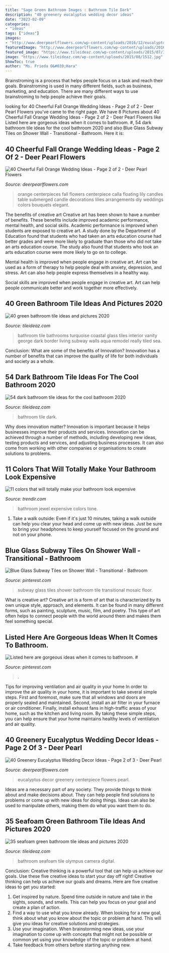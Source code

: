 ```yaml
---
title: "Sage Green Bathroom Images : Bathroom Tile Dark"
description: "40 greenery eucalyptus wedding decor ideas"
date: "2023-02-09"
categories:
- "ideas"
tags: ["ideas"]
images:
- "http://www.deerpearlflowers.com/wp-content/uploads/2016/12/eucalyptus-green-wedding-centerpiece.jpg"
featuredImage: "http://www.deerpearlflowers.com/wp-content/uploads/2016/12/eucalyptus-green-wedding-centerpiece.jpg"
featured_image: "https://www.tileideaz.com/wp-content/uploads/2015/07/IMG_0377-768x1024.jpg"
image: "https://www.tileideaz.com/wp-content/uploads/2015/08/1512.jpg"
ShowToc: true
author: "Ms. Frieda O&#039;Hara"
---
```



Brainstroming is a process that helps people focus on a task and reach their goals. Brainstroming is used in many different fields, such as business, marketing, and education. There are many different ways to use brainstroming to help people achieve their goals.

	

		
looking for 40 Cheerful Fall Orange Wedding Ideas - Page 2 of 2 - Deer Pearl Flowers you've came to the right page. We have 8 Pictures about 40 Cheerful Fall Orange Wedding Ideas - Page 2 of 2 - Deer Pearl Flowers like Listed here are gorgeous ideas when it comes to bathroom. #, 54 dark bathroom tile ideas for the cool bathroom 2020 and also Blue Glass Subway Tiles on Shower Wall - Transitional - Bathroom. Here it is:
		
    
## 40 Cheerful Fall Orange Wedding Ideas - Page 2 Of 2 - Deer Pearl Flowers

<img loading=lazy src="https://www.deerpearlflowers.com/wp-content/uploads/2016/08/orange-calla-lily-centerpieces.jpg" onerror="this.onerror=null;this.src='https://tse4.mm.bing.net/th?id=OIP.CIuXd07tdSM-lcmrDOkvHAHaLH&amp;pid=15.1';" alt="40 Cheerful Fall Orange Wedding Ideas - Page 2 of 2 - Deer Pearl Flowers">

_Source: deerpearlflowers.com_

>orange centerpieces fall flowers centerpiece calla floating lily candles table submerged candle decorations lilies arrangements diy weddings colors bouquets elegant. 

	

The benefits of creative art
Creative art has been shown to have a number of benefits. These benefits include improved academic performance, mental health, and social skills.
Academic performance is improved when students are exposed to creative art. A study done by the Department of Education found that students who had taken an arts education course had better grades and were more likely to graduate than those who did not take an arts education course. The study also found that students who took an arts education course were more likely to go on to college.

Mental health is improved when people engage in creative art. Art can be used as a form of therapy to help people deal with anxiety, depression, and stress. Art can also help people express themselves in a healthy way.

Social skills are improved when people engage in creative art. Art can help people communicate better and work together more effectively.

    
## 40 Green Bathroom Tile Ideas And Pictures 2020

<img loading=lazy src="https://www.tileideaz.com/wp-content/uploads/2015/03/green_bathroom_tile_7.jpg" onerror="this.onerror=null;this.src='https://tse4.mm.bing.net/th?id=OIP.NGuZVEXn_6AwbgCVIwy6BQHaLH&amp;pid=15.1';" alt="40 green bathroom tile ideas and pictures 2020">

_Source: tileideaz.com_

>bathroom tile bathrooms turquoise coastal glass tiles interior vanity george dark border living subway walls aqua remodel really tiled sea. 

	

Conclusion: What are some of the benefits of Innovation?
Innovation has a number of benefits that can improve the quality of life for both individuals and society as a whole.

    
## 54 Dark Bathroom Tile Ideas For The Cool Bathroom 2020

<img loading=lazy src="https://www.tileideaz.com/wp-content/uploads/2015/08/1512.jpg" onerror="this.onerror=null;this.src='https://tse2.mm.bing.net/th?id=OIP.-pmDo0RlEnRCFFbwL5jObgHaKt&amp;pid=15.1';" alt="54 dark bathroom tile ideas for the cool bathroom 2020">

_Source: tileideaz.com_

>bathroom tile dark. 

	

Why does innovation matter?
Innovation is important because it helps businesses improve their products and services. Innovation can be achieved through a number of methods, including developing new ideas, testing products and services, and adjusting business processes. It can also come from working with other companies or organisations to create solutions to problems.

    
## 11 Colors That Will Totally Make Your Bathroom Look Expensive

<img loading=lazy src="https://cdn.trendir.com/wp-content/uploads/2018/03/jewel-tone-in-bathroom.jpg" onerror="this.onerror=null;this.src='https://tse2.mm.bing.net/th?id=OIP.i-OoGllfGInQcXD4YyoazAHaLH&amp;pid=15.1';" alt="11 colors that will totally make your bathroom look expensive">

_Source: trendir.com_

>bathroom jewel expensive colors tone. 

	

1. Take a walk outside: Even if it's just 10 minutes, taking a walk outside can help you clear your head and come up with new ideas. Just be sure to bring your headphones to keep yourself focused on the ground and not on your phone.

    
## Blue Glass Subway Tiles On Shower Wall - Transitional - Bathroom

<img loading=lazy src="https://i.pinimg.com/736x/08/6d/06/086d066acb46cdc8f4cc2cea5f631773.jpg" onerror="this.onerror=null;this.src='https://tse4.mm.bing.net/th?id=OIP.QruJw408VF3fifXpbqqgJgHaLH&amp;pid=15.1';" alt="Blue Glass Subway Tiles on Shower Wall - Transitional - Bathroom">

_Source: pinterest.com_

>subway glass tiles shower bathroom tile transitional mosaic floor. 

	

What is creative art?
Creative art is a form of art that is characterized by its own unique style, approach, and elements. It can be found in many different forms, such as painting, sculpture, music, film, and poetry. This type of art often helps to connect people with the world around them and makes them feel something special.

    
## Listed Here Are Gorgeous Ideas When It Comes To Bathroom. #

<img loading=lazy src="https://i.pinimg.com/736x/d9/27/10/d92710b01ac1fa2f59d4b4d7e01b8a31.jpg" onerror="this.onerror=null;this.src='https://tse1.mm.bing.net/th?id=OIP.wOFGN035jl4KhphxPJW7fQHaLH&amp;pid=15.1';" alt="Listed here are gorgeous ideas when it comes to bathroom. #">

_Source: pinterest.com_

>. 

	

Tips for improving ventilation and air quality in your home
In order to improve the air quality in your home, it is important to take several simple steps. First and foremost, make sure that all windows and doors are properly sealed and maintained. Second, install an air filter in your furnace or air conditioner. Finally, install exhaust fans in high-traffic areas of your home, such as the kitchen and living room. By taking these simple steps, you can help ensure that your home maintains healthy levels of ventilation and air quality.

    
## 40 Greenery Eucalyptus Wedding Decor Ideas - Page 2 Of 3 - Deer Pearl

<img loading=lazy src="http://www.deerpearlflowers.com/wp-content/uploads/2016/12/eucalyptus-green-wedding-centerpiece.jpg" onerror="this.onerror=null;this.src='https://tse4.mm.bing.net/th?id=OIP.on1tFLx9G8Mtmsv-zO61qwHaLH&amp;pid=15.1';" alt="40 Greenery Eucalyptus Wedding Decor Ideas - Page 2 of 3 - Deer Pearl">

_Source: deerpearlflowers.com_

>eucalyptus decor greenery centerpiece flowers pearl. 

	

Ideas are a necessary part of any society. They provide things to think about and make decisions about. They can help people find solutions to problems or come up with new ideas for doing things. Ideas can also be used to manipulate others, making them do what you want them to do.

    
## 35 Seafoam Green Bathroom Tile Ideas And Pictures 2020

<img loading=lazy src="https://www.tileideaz.com/wp-content/uploads/2015/07/IMG_0377-768x1024.jpg" onerror="this.onerror=null;this.src='https://tse2.mm.bing.net/th?id=OIP.avYtAm3rBC2j6TbxNXKQqwHaJ4&amp;pid=15.1';" alt="35 seafoam green bathroom tile ideas and pictures 2020">

_Source: tileideaz.com_

>bathroom seafoam tile olympus camera digital. 

	

Conclusion: Creative thinking is a powerful tool that can help us achieve our goals. Use these five creative ideas to start your day off right!
Creative thinking can help us achieve our goals and dreams. Here are five creative ideas to get you started: 
1. Get inspired by nature. Spend time outside in nature and take in the sights, sounds, and smells. This can help you focus on your goal and create a plan of action. 
2. Find a way to use what you know already. When looking for a new goal, think about what you know about the topic or problem at hand. This will give you ideas for creative solutions and strategies. 
3. Use your imagination. When brainstorming new ideas, use your imagination to come up with concepts that might not be possible or common yet using your knowledge of the topic or problem at hand. 
4. Take feedback from others before starting anything new.

